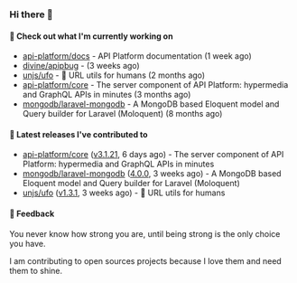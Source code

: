 ### Hi there 👋

#### 👷 Check out what I'm currently working on

- [api-platform/docs](https://github.com/api-platform/docs) - API Platform documentation (1 week ago)
- [divine/apipbug](https://github.com/divine/apipbug) -  (3 weeks ago)
- [unjs/ufo](https://github.com/unjs/ufo) - 🔗 URL utils for humans (2 months ago)
- [api-platform/core](https://github.com/api-platform/core) - The server component of API Platform: hypermedia and GraphQL APIs in minutes (3 months ago)
- [mongodb/laravel-mongodb](https://github.com/mongodb/laravel-mongodb) - A MongoDB based Eloquent model and Query builder for Laravel (Moloquent) (8 months ago)

#### 🔭 Latest releases I've contributed to

- [api-platform/core](https://github.com/api-platform/core) ([v3.1.21](https://github.com/api-platform/core/releases/tag/v3.1.21), 6 days ago) - The server component of API Platform: hypermedia and GraphQL APIs in minutes
- [mongodb/laravel-mongodb](https://github.com/mongodb/laravel-mongodb) ([4.0.0](https://github.com/mongodb/laravel-mongodb/releases/tag/4.0.0), 3 weeks ago) - A MongoDB based Eloquent model and Query builder for Laravel (Moloquent)
- [unjs/ufo](https://github.com/unjs/ufo) ([v1.3.1](https://github.com/unjs/ufo/releases/tag/v1.3.1), 3 weeks ago) - 🔗 URL utils for humans

#### 💬 Feedback
You never know how strong you are, until being strong is the only choice you have.

I am contributing to open sources projects because I love them and need them to shine.
